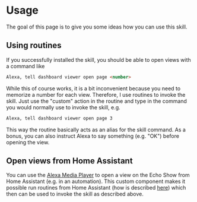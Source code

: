 # Usage

The goal of this page is to give you some ideas how you can use this skill.

## Using routines

If you successfully installed the skill, you should be able to open views with a command like

```html
Alexa, tell dashboard viewer open page <number>
```

While this of course works, it is a bit inconvenient because you need to memorize a number for each view. Therefore, I use routines to invoke the skill. Just use the "custom" action in the routine and type in the command you would normally use to invoke the skill, e.g.

```html
Alexa, tell dashboard viewer open page 3
```

This way the routine basically acts as an alias for the skill command. As a bonus, you can also instruct Alexa to say something (e.g. "OK") before opening the view. 

## Open views from Home Assistant

You can use the [Alexa Media Player](https://github.com/custom-components/alexa_media_player) to open a view on the Echo Show from Home Assistant (e.g. in an automation). This custom component makes it possible run routines from Home Assistant (how is described [here](https://github.com/custom-components/alexa_media_player/wiki#alexa-routines)) which then can be used to invoke the skill as described above.
